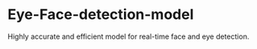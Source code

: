 # Eye-Face-detection-model
Highly accurate and efficient model for real-time face and eye detection.
